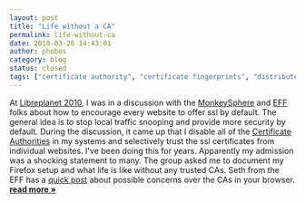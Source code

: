 ```yaml
---
layout: post
title: "Life without a CA"
permalink: life-without-ca
date: 2010-03-26 14:43:01
author: phobos
category: blog
status: closed
tags: ["certificate authority", "certificate fingerprints", "distributed trust", "firefox", "ssl errors"]
---
```


At [Libreplanet 2010](http://libreplanet.org/), I was in a discussion with the [MonkeySphere](https://web.monkeysphere.info/) and [EFF](https://www.eff.org/) folks about how to encourage every website to offer ssl by default. The general idea is to stop local traffic snooping and provide more security by default. During the discussion, it came up that I disable all of the [Certificate Authorities](http://en.wikipedia.org/wiki/Certificate_authority) in my systems and selectively trust the ssl certificates from individual websites. I've been doing this for years. Apparently my admission was a shocking statement to many. The group asked me to document my Firefox setup and what life is like without any trusted CAs. Seth from the EFF has a [quick post](https://www.eff.org/deeplinks/2010/03/researchers-reveal-likelihood-governments-fake-ssl) about possible concerns over the CAs in your browser. [**read more »**](https://blog.torproject.org/blog/life-without-ca)
